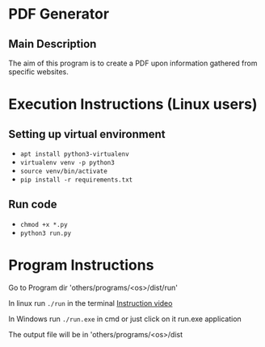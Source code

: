 # PDF Generator

## Main Description

The aim of this program is to create a PDF upon information gathered from specific websites.

# Execution Instructions (Linux users)

## Setting up virtual environment 

- `apt install python3-virtualenv`
- `virtualenv venv -p python3`
- `source venv/bin/activate`
- `pip install -r requirements.txt`

## Run code
- `chmod +x *.py`
- `python3 run.py`

# Program Instructions
Go to Program dir 'others/programs/\<os>\/dist/run'

In linux run `./run` in the terminal
[Instruction video](https://www.youtube.com/watch?v=FbH46hqXGRw)

In Windows run `./run.exe` in cmd or just click on it run.exe application

The output file will be in 'others/programs/\<os>\/dist


